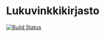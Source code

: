 # Lukuvinkkikirjasto

[![Build Status](https://travis-ci.com/nicohi/ryhmaryhma.svg?branch=master)](https://travis-ci.com/nicohi/ryhmaryhma)
